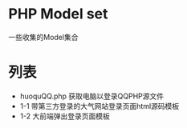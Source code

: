 # PHP Model set
一些收集的Model集合
# 列表
- huoquQQ.php  获取电脑以登录QQPHP源文件
- 1-1  带第三方登录的大气网站登录页面html源码模板
- 1-2  大前端弹出登录页面模板
